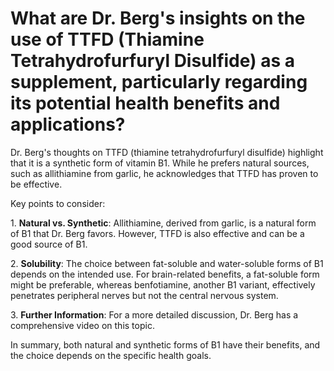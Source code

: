 # What are Dr. Berg's insights on the use of TTFD (Thiamine Tetrahydrofurfuryl Disulfide) as a supplement, particularly regarding its potential health benefits and applications?

Dr. Berg's thoughts on TTFD (thiamine tetrahydrofurfuryl disulfide) highlight that it is a synthetic form of vitamin B1. While he prefers natural sources, such as allithiamine from garlic, he acknowledges that TTFD has proven to be effective.

Key points to consider:

1\. **Natural vs. Synthetic**: Allithiamine, derived from garlic, is a natural form of B1 that Dr. Berg favors. However, TTFD is also effective and can be a good source of B1.

2\. **Solubility**: The choice between fat-soluble and water-soluble forms of B1 depends on the intended use. For brain-related benefits, a fat-soluble form might be preferable, whereas benfotiamine, another B1 variant, effectively penetrates peripheral nerves but not the central nervous system.

3\. **Further Information**: For a more detailed discussion, Dr. Berg has a comprehensive video on this topic.

In summary, both natural and synthetic forms of B1 have their benefits, and the choice depends on the specific health goals.